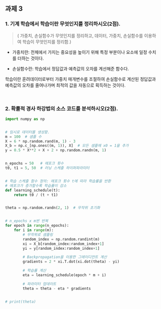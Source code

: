 ## 과제 3

### 1. 기계 학습에서 학습이란 무엇인지를 정리하시오(2점).

> ( 가중치, 손실함수가 무엇인지를 정리하고, 데이터, 가중치, 손실함수를 이용하여 학습이 무엇인지를 정리함.)

- 가중치란: 전체에서 가지는 중요성을 높이기 위해 특정 부분이나 요소에 일정 수치를 더하는 것이다.

- 손실함수란: 학습에서 정답값과 예측값의 오차를 계선해준 함수다.

학습이란 훈려데이터로부터 가중치 매개변수를 조절하여 손실함수로 계산된 정답값과 예측값의 오차를 줄여나가며 최적의 값을 자동으로 획득하는 것이다.

<br>

### 2. 확률적 경사 하강법의 소스 코드를 분석하시오(2점).

```python
import numpy as np


# 임시로 데이터를 생성함.
m = 100  # 샘플 수
X = 6 * np.random.rand(m, 1) - 3
X_b = np.c_[np.ones((m, 1)), X]  # 모든 샘플에 x0 = 1을 추가
y = 0.5 * X**2 + X + 2 + np.random.randn(m, 1)


n_epochs = 50   # 에포크 횟수
t0, t1 = 5, 50  # 러닝 스케줄 하이퍼파라미터


# 학습 스케줄 함수 정의: 에포크 횟수 t에 따라 학습률을 반환
# 에포크가 증가할수록 학습률이 감소
def learning_schedule(t):
    return t0 / (t + t1)


theta = np.random.randn(2, 1)  # 무작위 초기화


# n_epochs x m번 반복
for epoch in range(n_epochs):
    for i in range(m):
        # 무작위로 샘플링
        random_index = np.random.randint(m)
        xi = X_b[random_index:random_index+1]
        yi = y[random_index:random_index+1]

        # Backpropagation을 이용한 그레이디언트 계산
        gradients = 2 * xi.T.dot(xi.dot(theta) - yi)

        # 학습률 계산
        eta = learning_schedule(epoch * m + i)

        # 파라미터 업데이트
        theta = theta - eta * gradients


# print(theta)
```
